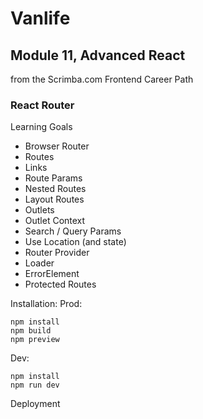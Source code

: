 # Vanlife
## Module 11, Advanced React
from the Scrimba.com Frontend Career Path

### React Router
Learning Goals
* Browser Router
* Routes
* Links
* Route Params
* Nested Routes
* Layout Routes
* Outlets
* Outlet Context
* Search / Query Params
* Use Location (and state)
* Router Provider
* Loader
* ErrorElement
* Protected Routes


Installation: Prod:
```
npm install
npm build
npm preview
```
Dev:
```
npm install
npm run dev
```
Deployment 